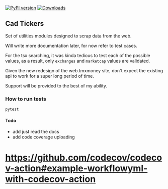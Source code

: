 [![PyPI version](https://badge.fury.io/py/cad-tickers.svg)](https://badge.fury.io/py/cad-tickers) [![Downloads](https://pepy.tech/badge/cad-tickers)](https://pepy.tech/project/cad-tickers)

## Cad Tickers

Set of utilities modules designed to scrap data from the web.

Will write more documentation later, for now refer to test cases.


For the tsx searching, it was kinda tedious to test each of the possible values, as a result, only `exchanges` and `marketcap` values are validated.

Given the new redesign of the web.tmxmoney site, don't expect the existing api to work
for a super long period of time.

Support will be provided to the best of my ability.

### How to run tests

```
pytest
```

#### Todo

* add just read the docs
* add code coverage uploading 
# https://github.com/codecov/codecov-action#example-workflowyml-with-codecov-action